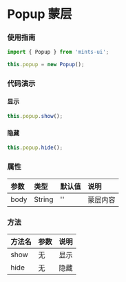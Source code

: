 # Popup 蒙层

### 使用指南

```javascript
import { Popup } from 'mints-ui';

this.popup = new Popup();
```

### 代码演示

#### 显示

```javascript
this.popup.show();
```

#### 隐藏

```javascript
this.popup.hide();
```

### 属性

| 参数 | 类型   | 默认值 | 说明     |
| :--- | :----- | :----- | :------- |
| body | String | ''     | 蒙层内容 |

### 方法

| 方法名 | 参数 | 说明 |
| :----- | :--- | :--- |
| show   | 无   | 显示 |
| hide   | 无   | 隐藏 |
